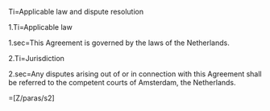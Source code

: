 Ti=Applicable law and dispute resolution

1.Ti=Applicable law

1.sec=This Agreement is governed by the laws of the Netherlands. 

2.Ti=Jurisdiction

2.sec=Any disputes arising out of or in connection with this Agreement shall be referred to the competent courts of Amsterdam, the Netherlands.

=[Z/paras/s2]